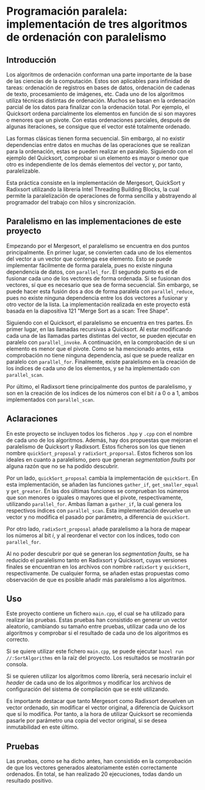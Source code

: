 # Programación paralela: implementación de tres algoritmos de ordenación con paralelismo

## Introducción
Los algoritmos de ordenación conforman una parte importante de la base de las ciencias de la computación. Estos son aplicables para infinidad de tareas: ordenación de registros en bases de datos, ordenación de cadenas de texto, procesamiento de imágenes, etc. Cada uno de los algoritmos utiliza técnicas distintas de ordenación. Muchos se basan en la ordenación parcial de los datos para finalizar con la ordenación total. Por ejemplo, el Quicksort ordena parcialmente los elementos en función de si son mayores o menores que un pivote. Con estas ordenaciones parciales, después de algunas iteraciones, se consigue que el vector esté totalmente ordenado.

Las formas clásicas tienen forma secuencial. Sin embargo, al no existir dependencias entre datos en muchas de las operaciones que se realizan para la ordenación, estas se pueden realizar en paralelo. Siguiendo con el ejemplo del Quicksort, comprobar si un elemento es mayor o menor que otro es independiente de los demás elementos del vector y, por tanto, paralelizable. 

Esta práctica consiste en la implementación de Mergesort, QuickSort y Radixsort utilizando la librería Intel Threading Building Blocks, la cual permite la paralelización de operaciones de forma sencilla y abstrayendo al programador del trabajo con hilos y sincronización.

## Paralelismo en las implementaciones de este proyecto
Empezando por el Mergesort, el paralelismo se encuentra en dos puntos principalmente. En primer lugar, se convierten cada uno de los elementos del vector a un vector que contenga ese elemento. Esto se puede implementar fácilmente de forma paralela, pues no existe ninguna dependencia de datos, con `parallel_for`. El segundo punto es el de fusionar cada uno de los vectores de forma ordenada. Si se fusionan dos vectores, sí que es necesario que sea de forma secuencial. Sin embargo, se puede hacer esta fusión dos a dos de forma paralela con `parallel_reduce`, pues no existe ninguna dependencia entre los dos vectores a fusionar y otro vector de la lista. La implementación realizada en este proyecto está basada en la diapositiva 121 "Merge Sort as a scan: Tree Shape". 

Siguiendo con el Quicksort, el paralelismo se encuentra en tres partes. En primer lugar, en las llamadas recursivas a Quicksort. Al estar modificando cada una de las llamadas partes distintas del vector, se pueden ejecutar en paralelo con `parallel_invoke`. A continuación, en la comprobación de si un elemento es menor que el pivote. Como se ha mencionado antes, esta comprobación no tiene ninguna dependencia, así que se puede realizar en paralelo con `parallel_for`. Finalmente, existe paralelismo en la creación de los índices de cada uno de los elementos, y se ha implementado con `parallel_scan`.

Por último, el Radixsort tiene principalmente dos puntos de paralelismo, y son en la creación de los índices de los números con el bit $i$ a 0 o a 1, ambos implementados con `parallel_scan`.

## Aclaraciones
En este proyecto se incluyen todos los ficheros `.hpp` y `.cpp` con el nombre de cada uno de los algoritmos. Además, hay dos propuestas que mejoran el paralelismo de Quicksort y Radixsort. Estos ficheros son los que tienen nombre `quickSort_proposal` y `radixSort_proporsal`. Estos ficheros son los ideales en cuanto a paralelismo, pero que generan _segmentation faults_ por alguna razón que no se ha podido descubrir.

Por un lado, `quickSort_proposal` cambia la implementación de `quickSort`. En esta implementación, se añaden las funciones `gather_if`, `get_smaller_equal` y `get_greater`. En las dos últimas funciones se comprueban los números que son menores o iguales o mayores que el pivote, respectivamente, utilizando `parallel_for`. Ambas llaman a `gather_if`, la cual genera los respectivos índices con `parallel_scan`. Esta implementación devuelve un vector y no modifica el pasado por parámetro, a diferencia de `quickSort`.

Por otro lado, `radixSort_proposal` añade paralelismo a la hora de mapear los números al bit $i$, y al reordenar el vector con los índices, todo con `parallel_for`.

Al no poder descubrir por qué se generan los _segmentation faults_, se ha reducido el paralelismo tanto en Radixsort y Quicksort, cuyas versiones finales se encuentran en los archivos con nombre `radixSort` y `quickSort`, respectivamente. De cualquier forma, se añaden estas propuestas como observación de que es posible añadir más paralelismo a los algoritmos.

## Uso
Este proyecto contiene un fichero `main.cpp`, el cual se ha utilizado para realizar las pruebas. Estas pruebas han consistido en generar un vector aleatorio, cambiando su tamaño entre pruebas, utilizar cada uno de los algoritmos y comprobar si el resultado de cada uno de los algoritmos es correcto.

Si se quiere utilizar este fichero `main.cpp`, se puede ejecutar `bazel run //:SortAlgorithms` en la raíz del proyecto. Los resultados se mostrarán por consola.

Si se quieren utilizar los algoritmos como librería, será necesario incluir el _header_ de cada uno de los algoritmos y modificar los archivos de configuración del sistema de compilación que se esté utilizando.

Es importante destacar que tanto Mergesort como Radixsort devuelven un vector ordenado, sin modificar el vector original, a diferencia de Quicksort que sí lo modifica. Por tanto, a la hora de utilizar Quicksort se recomienda pasarle por parámetro una copia del vector original, si se desea inmutabilidad en este último.

## Pruebas
Las pruebas, como se ha dicho antes, han consistido en la comprobación de que los vectores generados aleatoriamente estén correctamente ordenados. En total, se han realizado 20 ejecuciones, todas dando un resultado positivo.